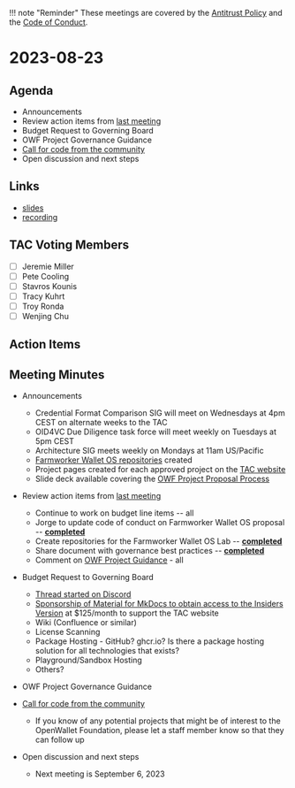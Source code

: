 !!! note "Reminder"
    These meetings are covered by the [Antitrust Policy](../governance/antitrust.md) and the [Code of Conduct](../governance/code-of-conduct.md).

# 2023-08-23

## Agenda
- Announcements
- Review action items from [last meeting](./2023-08-09.md#action-items)
- Budget Request to Governing Board
- OWF Project Governance Guidance
- [Call for code from the community](https://github.com/openwallet-foundation/project-proposals)
- Open discussion and next steps

## Links
- [slides](https://docs.google.com/presentation/d/13L8ZzJY2HsWLwmb2Ux55FoMct8rR1gR8XrExbmLmLa4/edit?usp=sharing)
- [recording]()

## TAC Voting Members

- [ ] Jeremie Miller
- [ ] Pete Cooling
- [ ] Stavros Kounis
- [ ] Tracy Kuhrt
- [ ] Troy Ronda
- [ ] Wenjing Chu

## Action Items

## Meeting Minutes
- Announcements
    - Credential Format Comparison SIG will meet on Wednesdays at 4pm CEST on alternate weeks to the TAC
    - OID4VC Due Diligence task force will meet weekly on Tuesdays at 5pm CEST
    - Architecture SIG meets weekly on Mondays at 11am US/Pacific
    - [Farmworker Wallet OS repositories](https://github.com/orgs/openwallet-foundation-labs/repositories?q=fwos&type=all&language=&sort=) created
    - Project pages created for each approved project on the [TAC website](https://tac.openwallet.foundation/projects/)
    - Slide deck available covering the [OWF Project Proposal Process](https://docs.google.com/presentation/u/1/d/1NzDIcN63OURfGenSFMvpaPwveTk2Hpyys7CJIYlxb7A/edit)


- Review action items from [last meeting](./2023-07-26.md#action-items)
    - Continue to work on budget line items -- all
    - Jorge to update code of conduct on Farmworker Wallet OS proposal -- **[completed](https://github.com/openwallet-foundation/project-proposals/pull/10/commits/7e959f75a8641888af9b1c9b60765a634bc6834e)**
    - Create repositories for the Farmworker Wallet OS Lab -- **[completed](https://github.com/orgs/openwallet-foundation-labs/repositories?q=fwos&type=all&language=&sort=)**
    - Share document with governance best practices -- **[completed](https://docs.google.com/document/d/1kXGWPNEOAX-7KzYMggFKtWZFO-0oTnyiOTjNFjjFOLo/edit?usp=sharing)**
    - Comment on [OWF Project Guidance](https://docs.google.com/document/d/1kXGWPNEOAX-7KzYMggFKtWZFO-0oTnyiOTjNFjjFOLo/edit?usp=sharing) - all

- Budget Request to Governing Board
    - [Thread started on Discord](https://discord.com/channels/1022962884864643214/1133848881503936542/1133848889963856034)
    - [Sponsorship of Material for MkDocs to obtain access to the Insiders Version](https://squidfunk.github.io/mkdocs-material/insiders/) at $125/month to support the TAC website
    - Wiki (Confluence or similar)
    - License Scanning
    - Package Hosting - GitHub? ghcr.io? Is there a package hosting solution for all technologies that exists?
    - Playground/Sandbox Hosting
    - Others?

- OWF Project Governance Guidance

- [Call for code from the community](https://github.com/openwallet-foundation/project-proposals)
    - If you know of any potential projects that might be of interest to the OpenWallet Foundation, please let a staff member know so that they can follow up

- Open discussion and next steps
    - Next meeting is September 6, 2023
